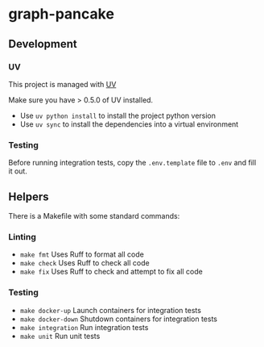 # graph-pancake

## Development

### UV

This project is managed with [UV](https://docs.astral.sh/uv/)

Make sure you have > 0.5.0 of UV installed.

* Use `uv python install` to install the project python version
* Use `uv sync` to install the dependencies into a virtual environment

### Testing

Before running integration tests, copy the `.env.template` file to `.env` and fill it out.

## Helpers

There is a Makefile with some standard commands:

### Linting

* `make fmt` Uses Ruff to format all code
* `make check` Uses Ruff to check all code
* `make fix` Uses Ruff to check and attempt to fix all code

### Testing

* `make docker-up` Launch containers for integration tests
* `make docker-down` Shutdown containers for integration tests
* `make integration` Run integration tests
* `make unit` Run unit tests
